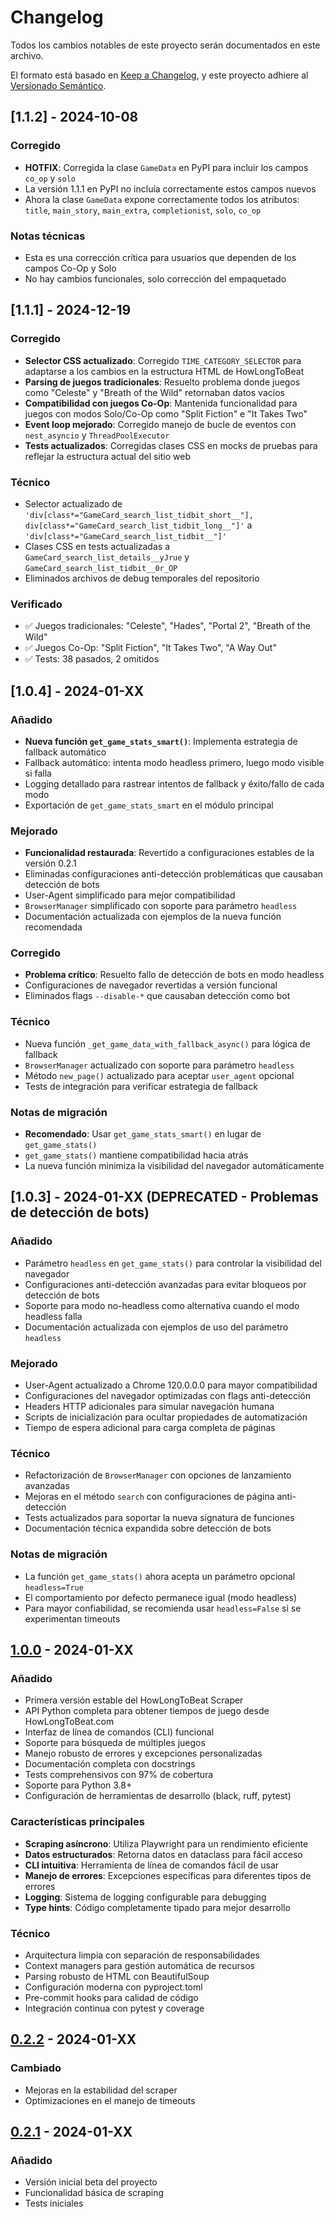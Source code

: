 # Changelog

Todos los cambios notables de este proyecto serán documentados en este archivo.

El formato está basado en [Keep a Changelog](https://keepachangelog.com/es/1.0.0/),
y este proyecto adhiere al [Versionado Semántico](https://semver.org/lang/es/).

## [1.1.2] - 2024-10-08

### Corregido
- **HOTFIX**: Corregida la clase `GameData` en PyPI para incluir los campos `co_op` y `solo`
- La versión 1.1.1 en PyPI no incluía correctamente estos campos nuevos
- Ahora la clase `GameData` expone correctamente todos los atributos: `title`, `main_story`, `main_extra`, `completionist`, `solo`, `co_op`

### Notas técnicas
- Esta es una corrección crítica para usuarios que dependen de los campos Co-Op y Solo
- No hay cambios funcionales, solo corrección del empaquetado

## [1.1.1] - 2024-12-19

### Corregido
- **Selector CSS actualizado**: Corregido `TIME_CATEGORY_SELECTOR` para adaptarse a los cambios en la estructura HTML de HowLongToBeat
- **Parsing de juegos tradicionales**: Resuelto problema donde juegos como "Celeste" y "Breath of the Wild" retornaban datos vacíos
- **Compatibilidad con juegos Co-Op**: Mantenida funcionalidad para juegos con modos Solo/Co-Op como "Split Fiction" e "It Takes Two"
- **Event loop mejorado**: Corregido manejo de bucle de eventos con `nest_asyncio` y `ThreadPoolExecutor`
- **Tests actualizados**: Corregidas clases CSS en mocks de pruebas para reflejar la estructura actual del sitio web

### Técnico
- Selector actualizado de `'div[class*="GameCard_search_list_tidbit_short__"], div[class*="GameCard_search_list_tidbit_long__"]'` a `'div[class*="GameCard_search_list_tidbit__"]'`
- Clases CSS en tests actualizadas a `GameCard_search_list_details__yJrue` y `GameCard_search_list_tidbit__0r_OP`
- Eliminados archivos de debug temporales del repositorio

### Verificado
- ✅ Juegos tradicionales: "Celeste", "Hades", "Portal 2", "Breath of the Wild"
- ✅ Juegos Co-Op: "Split Fiction", "It Takes Two", "A Way Out"
- ✅ Tests: 38 pasados, 2 omitidos

## [1.0.4] - 2024-01-XX

### Añadido
- **Nueva función `get_game_stats_smart()`**: Implementa estrategia de fallback automático
- Fallback automático: intenta modo headless primero, luego modo visible si falla
- Logging detallado para rastrear intentos de fallback y éxito/fallo de cada modo
- Exportación de `get_game_stats_smart` en el módulo principal

### Mejorado
- **Funcionalidad restaurada**: Revertido a configuraciones estables de la versión 0.2.1
- Eliminadas configuraciones anti-detección problemáticas que causaban detección de bots
- User-Agent simplificado para mejor compatibilidad
- `BrowserManager` simplificado con soporte para parámetro `headless`
- Documentación actualizada con ejemplos de la nueva función recomendada

### Corregido
- **Problema crítico**: Resuelto fallo de detección de bots en modo headless
- Configuraciones de navegador revertidas a versión funcional
- Eliminados flags `--disable-*` que causaban detección como bot

### Técnico
- Nueva función `_get_game_data_with_fallback_async()` para lógica de fallback
- `BrowserManager` actualizado con soporte para parámetro `headless`
- Método `new_page()` actualizado para aceptar `user_agent` opcional
- Tests de integración para verificar estrategia de fallback

### Notas de migración
- **Recomendado**: Usar `get_game_stats_smart()` en lugar de `get_game_stats()`
- `get_game_stats()` mantiene compatibilidad hacia atrás
- La nueva función minimiza la visibilidad del navegador automáticamente

## [1.0.3] - 2024-01-XX (DEPRECATED - Problemas de detección de bots)

### Añadido
- Parámetro `headless` en `get_game_stats()` para controlar la visibilidad del navegador
- Configuraciones anti-detección avanzadas para evitar bloqueos por detección de bots
- Soporte para modo no-headless como alternativa cuando el modo headless falla
- Documentación actualizada con ejemplos de uso del parámetro `headless`

### Mejorado
- User-Agent actualizado a Chrome 120.0.0.0 para mayor compatibilidad
- Configuraciones del navegador optimizadas con flags anti-detección
- Headers HTTP adicionales para simular navegación humana
- Scripts de inicialización para ocultar propiedades de automatización
- Tiempo de espera adicional para carga completa de páginas

### Técnico
- Refactorización de `BrowserManager` con opciones de lanzamiento avanzadas
- Mejoras en el método `search` con configuraciones de página anti-detección
- Tests actualizados para soportar la nueva signatura de funciones
- Documentación técnica expandida sobre detección de bots

### Notas de migración
- La función `get_game_stats()` ahora acepta un parámetro opcional `headless=True`
- El comportamiento por defecto permanece igual (modo headless)
- Para mayor confiabilidad, se recomienda usar `headless=False` si se experimentan timeouts

## [1.0.0] - 2024-01-XX

### Añadido
- Primera versión estable del HowLongToBeat Scraper
- API Python completa para obtener tiempos de juego desde HowLongToBeat.com
- Interfaz de línea de comandos (CLI) funcional
- Soporte para búsqueda de múltiples juegos
- Manejo robusto de errores y excepciones personalizadas
- Documentación completa con docstrings
- Tests comprehensivos con 97% de cobertura
- Soporte para Python 3.8+
- Configuración de herramientas de desarrollo (black, ruff, pytest)

### Características principales
- **Scraping asíncrono**: Utiliza Playwright para un rendimiento eficiente
- **Datos estructurados**: Retorna datos en dataclass para fácil acceso
- **CLI intuitiva**: Herramienta de línea de comandos fácil de usar
- **Manejo de errores**: Excepciones específicas para diferentes tipos de errores
- **Logging**: Sistema de logging configurable para debugging
- **Type hints**: Código completamente tipado para mejor desarrollo

### Técnico
- Arquitectura limpia con separación de responsabilidades
- Context managers para gestión automática de recursos
- Parsing robusto de HTML con BeautifulSoup
- Configuración moderna con pyproject.toml
- Pre-commit hooks para calidad de código
- Integración continua con pytest y coverage

## [0.2.2] - 2024-01-XX

### Cambiado
- Mejoras en la estabilidad del scraper
- Optimizaciones en el manejo de timeouts

## [0.2.1] - 2024-01-XX

### Añadido
- Versión inicial beta del proyecto
- Funcionalidad básica de scraping
- Tests iniciales

[1.0.0]: https://github.com/Sermodi/HowLongToBeat_scraper/compare/v0.2.2...v1.0.0
[0.2.2]: https://github.com/Sermodi/HowLongToBeat_scraper/compare/v0.2.1...v0.2.2
[0.2.1]: https://github.com/Sermodi/HowLongToBeat_scraper/releases/tag/v0.2.1